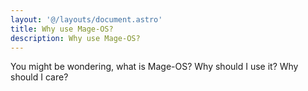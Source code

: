 ```yaml
---
layout: '@/layouts/document.astro'
title: Why use Mage-OS?
description: Why use Mage-OS?
---
```


You might be wondering, what is Mage-OS? Why should I use it? Why should I care?


